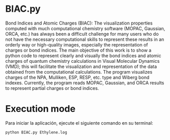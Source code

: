 # BIAC.py
Bond Indices and Atomic Charges (BIAC): The visualization properties computed with much computational chemistry software (MOPAC, Gaussian, ORCA, etc.) has always been a difficult challenge for many users who do not have the necessary computational skills to represent these results in an orderly way or high-quality images, especially the representation of charges or bond indices. The main objective of this work is to show a python code to represent clearly and visually the bond indices and atomic charges of quantum chemistry calculations in Visual Molecular Dynamics (VMD); this will facilitate the visualization and representation of the data obtained from the computational calculations. The program visualizes charges of the NPA, Mulliken, ESP, RESP, etc. type and Wiberg bond indexes. Currently, the program reads MOPAC, Gaussian, and ORCA results to represent partial charges or bond indices.


# Execution mode

Para iniciar la aplicación, ejecute el siguiente comando en su terminal:

```
python BIAC.py Ethylene.log
```



